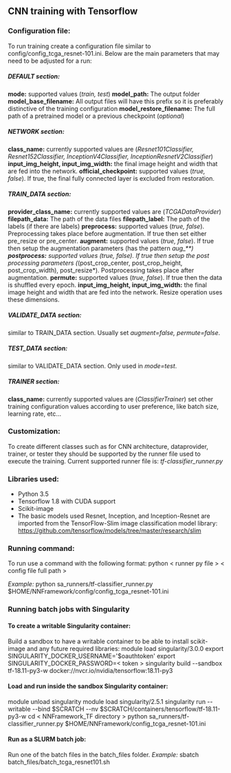 
## CNN training with Tensorflow

### Configuration file:
To run training create a configuration file similar to config/config_tcga_resnet-101.ini.
Below are the main parameters that may need to be adjusted for a run:

##### DEFAULT section:
**mode:** supported values (*train, test*)
**model_path:** The output folder
**model_base_filename:** All output files will have this prefix so it is preferably distinctive of the training configuration
**model_restore_filename:** The full path of a pretrained model or a previous checkpoint (*optional*)

##### NETWORK section:
**class_name:** currently supported values are (*Resnet101Classifier, Resnet152Classifier, InceptionV4Classifier, InceptionResnetV2Classifier*)
**input_img_height, input_img_width:** the final image height and width that are fed into the network.
**official_checkpoint:** supported values (*true, false*). If true, the final fully connected layer is excluded from restoration.

##### TRAIN_DATA section:
**provider_class_name:** currently supported values are (*TCGADataProvider*)
**filepath_data:** The path of the data files
**filepath_label:** The path of the labels (if there are labels) 
**preprocess:** supported values (*true, false*). Preprocessing takes place before augmentation. If true then set either pre_resize or pre_center.
**augment:** supported values (*true, false*). If true then setup the augmentation parameters (has the pattern *aug_**)
**postprocess:** supported values (*true, false*). If true then setup the post processing parameters (*(post_crop_center, post_crop_height, post_crop_width), post_resize*). Postprocessing takes place after augmentation.
**permute:** supported values (*true, false*). If true then the data is shuffled every epoch.
**input_img_height, input_img_width:** the final image height and width that are fed into the network. Resize operation uses these dimensions.

##### VALIDATE_DATA section:
similar to TRAIN_DATA section. Usually set *augment=false, permute=false*.

##### TEST_DATA section:
similar to VALIDATE_DATA section. Only used in *mode=test*.

##### TRAINER section:
**class_name:**  currently supported values are (*ClassifierTrainer*)
set other training configuration values according to user preference, like batch size, learning rate, etc...

### Customization:
To create different classes such as for CNN architecture, dataprovider, trainer, or tester they should be supported by the runner file used to execute the training.
Current supported runner file is: *tf-classifier_runner.py*

### Libraries used:
* Python 3.5 
* Tensorflow 1.8 with CUDA support
* Scikit-image
* The basic models used Resnet, Inception, and Inception-Resnet are imported from the TensorFlow-Slim image classification model library: https://github.com/tensorflow/models/tree/master/research/slim


### Running command:
To run use a command with the following format:
python < runner py file > < config file full path >

*Example:*
python sa_runners/tf-classifier_runner.py $HOME/NNFramework/config/config_tcga_resnet-101.ini


### Running batch jobs with Singularity
#### To create a writable Singularity container:
Build a sandbox to have a writable container to be able to install scikit-image and any future required libraries:
module load singularity/3.0.0
export SINGULARITY_DOCKER_USERNAME='$oauthtoken'
export SINGULARITY_DOCKER_PASSWORD=< token >
singularity build --sandbox tf-18.11-py3-w docker://nvcr.io/nvidia/tensorflow:18.11-py3

#### Load and run inside the sandbox Singularity container:
module unload singularity
module load singularity/2.5.1
singularity run --writable  --bind $SCRATCH --nv $SCRATCH/containers/tensorflow/tf-18.11-py3-w
cd < NNFramework_TF directory >
python sa_runners/tf-classifier_runner.py $HOME/NNFramework/config_tcga_resnet-101.ini

#### Run as a SLURM batch job:
Run one of the batch files in the batch_files folder. *Example:*
sbatch batch_files/batch_tcga_resnet101.sh



